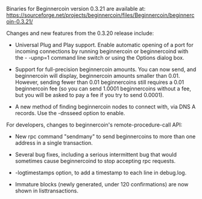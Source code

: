 Binaries for Beginnercoin version 0.3.21 are available at:
  https://sourceforge.net/projects/beginnercoin/files/Beginnercoin/beginnercoin-0.3.21/

Changes and new features from the 0.3.20 release include:

* Universal Plug and Play support.  Enable automatic opening of a port for incoming connections by running beginnercoin or beginnercoind with the - -upnp=1 command line switch or using the Options dialog box.

* Support for full-precision beginnercoin amounts.  You can now send, and beginnercoin will display, beginnercoin amounts smaller than 0.01.  However, sending fewer than 0.01 beginnercoins still requires a 0.01 beginnercoin fee (so you can send 1.0001 beginnercoins without a fee, but you will be asked to pay a fee if you try to send 0.0001).

* A new method of finding beginnercoin nodes to connect with, via DNS A records. Use the -dnsseed option to enable.

For developers, changes to beginnercoin's remote-procedure-call API:

* New rpc command "sendmany" to send beginnercoins to more than one address in a single transaction.

* Several bug fixes, including a serious intermittent bug that would sometimes cause beginnercoind to stop accepting rpc requests. 

* -logtimestamps option, to add a timestamp to each line in debug.log.

* Immature blocks (newly generated, under 120 confirmations) are now shown in listtransactions.

